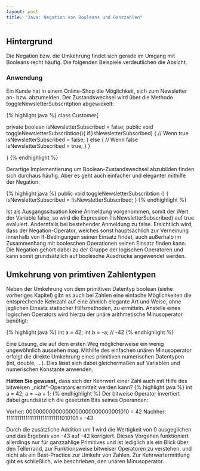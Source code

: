 ```yaml
---
layout: post
title: "Java: Negation von Booleans und Ganzzahlen"
---
```




## Hintergrund
Die Negation bzw. die Umkehrung findet sich gerade im Umgang mit Booleans recht häufig.
Die folgenden Beispiele verdeutlichen die Absicht. 

### Anwendung
Ein Kunde hat in einem Online-Shop die Möglichkeit, sich zum Newsletter an- bzw. abzumelden.
Der Zustandswechsel wird über die Methode toggleNewsletterSubscritption abgewickelt:

{% highlight java %}
class Customer{

private boolean isNewsletterSubscribed = false; 
 public void toggleNewsletterSubscribtion(){
	if(isNewsletterSubscribed) {
		// Wenn true
		isNewsletterSubscribed = false;
	} else {
		// Wenn false
		isNewsletterSubscribed = true;
	}
 }

}
{% endhighlight %}

Derartige Implementierung um Boolean-Zustandswechsel abzubilden finden sich durchaus häufig.
Aber es geht auch einfacher und eleganter mithilfe der Negation:

{% highlight java %}
public void toggleNewsletterSubscribtion () {
  isNewsletterSubscribed = !isNewsletterSubscribed;
}
{% endhighlight %}

Ist als Ausgangssituation keine Anmeldung vorgenommen, somit der Wert der Variable false, so wird die Expression (!isNewsletterSubscribed) auf true evaluiert. Andernfalls bei bestehender Anmeldung zu false.
Ersichtlich wird, dass der Negation-Operator, welches sonst hauptsächlich zur Verneinung innerhalb von If-Bedingungen seinen Einsatz findet, auch außerhalb im Zusammenhang mit booleschen Operationen seinen Einsatz finden kann.
Die Negation gehört dabei zu der Gruppe der logischen Operatoren und kann somit grundsätzlich auf boolesche Ausdrücke angewendet werden.


## Umkehrung von primtiven Zahlentypen

Neben der Umkehrung von dem primitiven Datentyp boolean (siehe vorheriges Kapitel) gibt es auch bei Zahlen eine einfache Möglichkeiten die entsprechende Kehrzahl auf eine ähnlich elegante Art und Weise, ohne jeglichen Einsatz statischer Hilfsmethoden, zu ermitteln. Anstelle eines logischen Operators wird hierzu der unäre arithmetische Minusoperator benötigt:

{% highlight java %}
int a = 42;
int b = -a; // -42
{% endhighlight %}

Eine Lösung, die auf dem ersten Weg möglicherweise ein wenig ungewöhnlich aussehen mag. Mithilfe des einfachen unären Minusoperator erfolgt die direkte Umkehrung eines primitiven numerischen Datentypen (int, double, …). Dies lässt sich dabei gleichermaßen auf Variablen und numerischen Konstante anwenden.

<strong>Hätten Sie gewusst,</strong>
dass sich der Kehrwert einer Zahl auch mit Hilfe des bitweisen „nicht“-Operators ermittelt werden kann?
{% highlight java %}
int a = 42;
a = ~a + 1;
{% endhighlight %}
Der bitweise Operator invertiert dabei grundsätzlich die gesetzten Bits seines Operanden:

Vorher:  00000000000000000000000000001010 =  42
Nachher: 11111111111111111111111111010101 = -43

Durch die zusätzliche Addition um 1 wird die Wertigkeit von 0 ausgeglichen und das Ergebnis von -43 auf -42 korrigiert. Dieses Vorgehen funktioniert allerdings nur für ganzzahlige Primitives und ist lediglich als ein Blick über den Tellerrand, zur Funktionsweise bitweiser Operatoren zu verstehen, und nicht als ein Best-Practice zur Umkehr von Zahlen. Zur Kehrwertermittlung gibt es schließlich, wie beschrieben, den unären Minusoperator.


